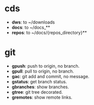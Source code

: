 

# **cds**

  * **dws**: to ~/downloads
  * **docs**: to ~/docs_**
  * **repos**: to ~/docs/{repos_directory}**

# **git**

  * **gpush**:   push to origin, no branch.
  * **gpull**:   pull to origin, no branch.
  * **gac**:     git add and commit, no message.
  * **gstatus**: get branch status.
  * **gbranches**: show branches.
  * **gtree**: git tree decorated.
  * **gremotes**: show remote links.
